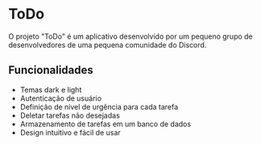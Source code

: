 # ToDo

O projeto "ToDo" é um aplicativo desenvolvido por um pequeno grupo de desenvolvedores de uma pequena comunidade do Discord.

## Funcionalidades

- Temas dark e light
- Autenticação de usuário
- Definição de nível de urgência para cada tarefa
- Deletar tarefas não desejadas
- Armazenamento de tarefas em um banco de dados
- Design intuitivo e fácil de usar
